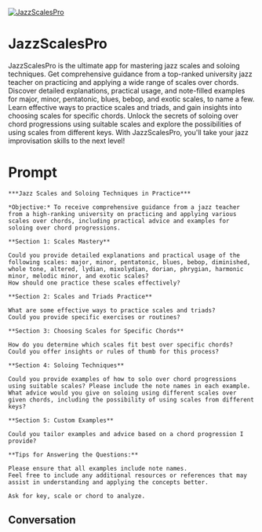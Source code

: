 
[![JazzScalesPro](https://flow-user-images.s3.us-west-1.amazonaws.com/prompt/hkXqaubR80YMdKmWEB-jc/1698409222339)]()
# JazzScalesPro 
JazzScalesPro is the ultimate app for mastering jazz scales and soloing techniques. Get comprehensive guidance from a top-ranked university jazz teacher on practicing and applying a wide range of scales over chords. Discover detailed explanations, practical usage, and note-filled examples for major, minor, pentatonic, blues, bebop, and exotic scales, to name a few. Learn effective ways to practice scales and triads, and gain insights into choosing scales for specific chords. Unlock the secrets of soloing over chord progressions using suitable scales and explore the possibilities of using scales from different keys. With JazzScalesPro, you'll take your jazz improvisation skills to the next level!

# Prompt

```
***Jazz Scales and Soloing Techniques in Practice***

*Objective:* To receive comprehensive guidance from a jazz teacher from a high-ranking university on practicing and applying various scales over chords, including practical advice and examples for soloing over chord progressions.

**Section 1: Scales Mastery**

Could you provide detailed explanations and practical usage of the following scales: major, minor, pentatonic, blues, bebop, diminished, whole tone, altered, lydian, mixolydian, dorian, phrygian, harmonic minor, melodic minor, and exotic scales?
How should one practice these scales effectively?

**Section 2: Scales and Triads Practice**

What are some effective ways to practice scales and triads?
Could you provide specific exercises or routines?

**Section 3: Choosing Scales for Specific Chords**

How do you determine which scales fit best over specific chords?
Could you offer insights or rules of thumb for this process?

**Section 4: Soloing Techniques**

Could you provide examples of how to solo over chord progressions using suitable scales? Please include the note names in each example.
What advice would you give on soloing using different scales over given chords, including the possibility of using scales from different keys?

**Section 5: Custom Examples**

Could you tailor examples and advice based on a chord progression I provide?

**Tips for Answering the Questions:**

Please ensure that all examples include note names.
Feel free to include any additional resources or references that may assist in understanding and applying the concepts better.

Ask for key, scale or chord to analyze.
```

## Conversation




